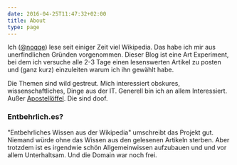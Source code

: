 ```yaml
---
date: 2016-04-25T11:47:32+02:00
title: About
type: page
---
```


Ich ([@noqqe](https://twitter.com/noqqe)) lese seit einiger Zeit viel
Wikipedia. Das habe ich mir aus unerfindlichen Gründen vorgenommen. Dieser
Blog ist eine Art Experiment, bei dem ich versuche alle 2-3 Tage einen
lesenswerten Artikel zu posten und (ganz kurz) einzuleiten warum ich ihn
gewählt habe.

Die Themen sind wild gestreut. Mich interessiert obskures,
wissenschaftliches, Dinge aus der IT. Generell bin ich an allem Interessiert.
Außer [Apostellöffel](https://de.wikipedia.org/wiki/Apostellöffel). Die sind doof.

### Entbehrlich.es?

"Entbehrliches Wissen aus der Wikipedia" umschreibt das Projekt gut.
Niemand würde ohne das Wissen aus den gelesenen Artikeln sterben. Aber
trotzdem ist es irgendwie schön Allgemeinwissen aufzubauen und und vor
allem Unterhaltsam. Und die Domain war noch frei.

